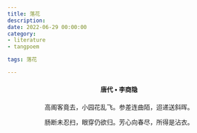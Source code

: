 ```yaml
---
title: 落花
description:
date: 2022-06-29 00:00:00
category:
- literature
- tangpoem

tags: 落花

---
```


<div id="poem-author">
唐代 • 李商隐
</div>
<div id="poem-body">
<p class="poem-paragraph">高阁客竟去，小园花乱飞。参差连曲陌，迢递送斜晖。</p>
<p class="poem-paragraph">肠断未忍扫，眼穿仍欲归。芳心向春尽，所得是沾衣。</p>

</div>

<style>

#poem-author {
    width: 100%;
    text-align: center;
    margin: 20px 0;
    font-weight: bold;
}
#poem-body {
    width: 100%;
    text-align: center;
}
.poem-paragraph {
    font-family: "仿宋"
}

</style>